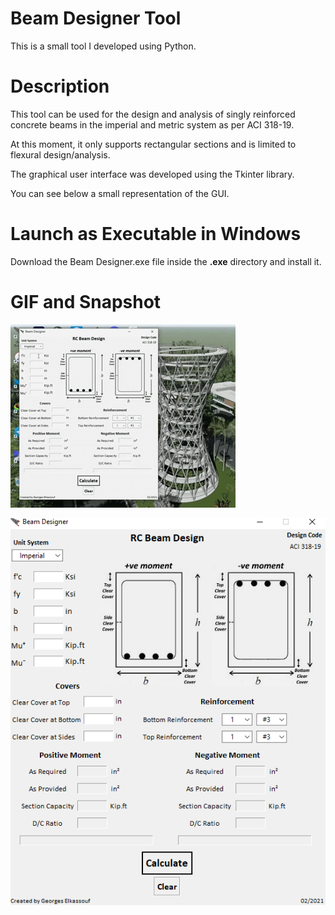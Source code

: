 # Beam Designer Tool
This is a small tool I developed using Python.


# Description

This tool can be used for the design and analysis of singly reinforced concrete beams in the imperial and metric system as per ACI 318-19.

At this moment, it only supports rectangular sections and is limited to flexural design/analysis.

The graphical user interface was developed using the Tkinter library.

You can see below a small representation of the GUI.


# Launch as Executable in Windows
Download the Beam Designer.exe file inside the **.exe** directory and install it.


# GIF and Snapshot

![Beam-Designer](https://github.com/georgeselkassouf/Beam-Designer/blob/main/img/GUI.gif)

![alt text](https://github.com/georgeselkassouf/Beam-Designer/blob/main/img/GUI_metric.png)

